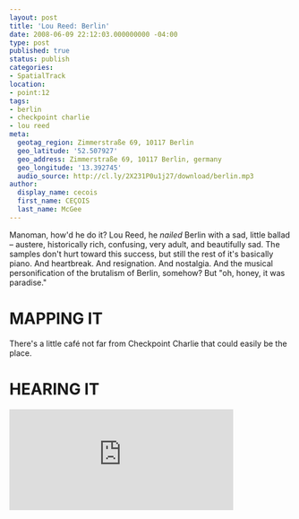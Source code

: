 ```yaml
---
layout: post
title: 'Lou Reed: Berlin'
date: 2008-06-09 22:12:03.000000000 -04:00
type: post
published: true
status: publish
categories:
- SpatialTrack
location:
- point:12
tags:
- berlin
- checkpoint charlie
- lou reed
meta:
  geotag_region: Zimmerstraße 69, 10117 Berlin
  geo_latitude: '52.507927'
  geo_address: Zimmerstraße 69, 10117 Berlin, germany
  geo_longitude: '13.392745'
  audio_source: http://cl.ly/2X231P0u1j27/download/berlin.mp3
author:
  display_name: cecois
  first_name: CEÇOIS
  last_name: McGee
---
```

<!-- <p>I'm back from a conference in Germany (Potsdam) and as expected there were a number of kicking presentations about clever, ontologically-driven systems; lots of data portals that don't quite work yet; and long-winded domain scientists who basically hum the same tune they wrote years ago, but with the slightly arrogant clip of a practiced raconteur.</p>
<p>Potsdam was pastoral and charming, of course, and a quick bike tour of Berlin got us a little taste of that city's brutal beauty. So great trip, yes?</p>
<p>Great trip <em>no</em>! Because we couldn't get the fuck out of Berlin. Here's a list of notes from a 49-hour delay out of dearest Berliner Flughafen:</p>
<ul>
<li>Tegen basically sorts people into various cages, all historic-like. If there's some issue – like a delay – you get to stand in line before you enter the cages. Do yourself a favor and don't think about it lest you end up standing in line, weeping.</li>
<li>Badgering airline personnel still doesn't work. Never did.</li>
<li>Airplane parts are evidently difficult to just find. Even at an airport.</li>
<li>A Holiday Inn is a Holiday Inn. It's green, it's mostly clean. It has soap. Anywhere you go.</li>
</ul>
<p>But yes, we biked around Berlin one afternoon to get the flavor of that famous city. And I can spare you the effort by posting Lou Reed's "Berlin," which somehow captured Berlin perfectly -- austere, rich, confusing, very adult, and beautifully sad. Overlooking that Lou Reed, lately, seems not unlike a droning geoscientist to assume everything he says is a gilded droll bomb, he should be commended, I guess, for somehow writing a little ballad that took on the flavor of its setting so well.</p>
<p>The track will go down on a little sidewalk café not far from Checkpoint Charlie, where the ambient sound of this song might be appropriate (or might have been, anyway).</p>
<div class="ui360"><a href="<?php echo get_field(audio_source);?>">play "Berlin"</a></div>
<div style="margin-top:25px;padding-left:11px;margin-bottom:30px;"><a href="http://map.milleria.org/#post/<?php echo $post->post_name;?>"><img src="{{ site.baseurl }}/assets/milleria-marker-active.png" alt="" width="25" height="88" border="0" style="margin-right:19px;" /></a><a href="http://map.milleria.org/#post/<?php echo $post->post_name;?>">See it on the map</a>.</div> -->


Manoman, how'd he do it? Lou Reed, he *nailed* Berlin with a sad, little ballad – austere, historically rich, confusing, very adult, and beautifully sad. The samples don't hurt toward this success, but still the rest of it's basically piano. And heartbreak. And resignation. And nostalgia. And the musical personification of the brutalism of Berlin, somehow? But "oh, honey, it was paradise."

# MAPPING IT
There's a little café <span data-target="milleria" data-id="g.12" class="trigger">not far from Checkpoint Charlie</span> that could easily be the place.

# HEARING IT
<iframe src="https://embed.spotify.com/?uri=spotify%3Atrack%3A1cOW6wP4Fov8H7JvFcbsx3" width="400" height="180" frameborder="0" allowtransparency="true"></iframe>

